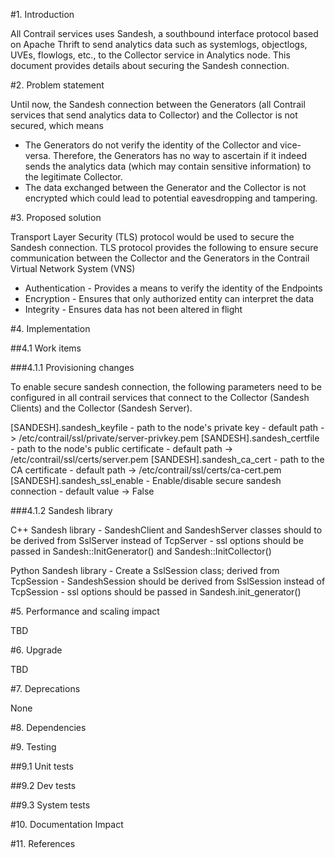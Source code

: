 #1. Introduction

All Contrail services uses Sandesh, a southbound interface protocol based on
Apache Thrift to send analytics data such as systemlogs, objectlogs, UVEs,
flowlogs, etc., to the Collector service in Analytics node. This document
provides details about securing the Sandesh connection.

#2. Problem statement

Until now, the Sandesh connection between the Generators (all Contrail services
that send analytics data to Collector) and the Collector is not secured, which
means

* The Generators do not verify the identity of the Collector and vice-versa.
  Therefore, the Generators has no way to ascertain if it indeed sends the
  analytics data (which may contain sensitive information) to the legitimate
  Collector.
* The data exchanged between the Generator and the Collector is not encrypted
  which could lead to potential eavesdropping and tampering.

#3. Proposed solution

Transport Layer Security (TLS) protocol would be used to secure the
Sandesh connection. TLS protocol provides the following to ensure secure
communication between the Collector and the Generators in the Contrail
Virtual Network System (VNS)

* Authentication - Provides a means to verify the identity of the Endpoints
* Encryption - Ensures that only authorized entity can interpret the data
* Integrity - Ensures data has not been altered in flight

#4. Implementation

##4.1 Work items

###4.1.1 Provisioning changes

To enable secure sandesh connection, the following parameters need to be
configured in all contrail services that connect to the Collector
(Sandesh Clients) and the Collector (Sandesh Server).

[SANDESH].sandesh_keyfile
    - path to the node's private key
    - default path -> /etc/contrail/ssl/private/server-privkey.pem
[SANDESH].sandesh_certfile
    - path to the node's public certificate
    - default path -> /etc/contrail/ssl/certs/server.pem
[SANDESH].sandesh_ca_cert
    - path to the CA certificate
    - default path -> /etc/contrail/ssl/certs/ca-cert.pem
[SANDESH].sandesh_ssl_enable
    - Enable/disable secure sandesh connection
    - default value -> False

###4.1.2 Sandesh library

C++ Sandesh library
    - SandeshClient and SandeshServer classes should to be derived from
      SslServer instead of TcpServer
    - ssl options should be passed in Sandesh::InitGenerator() and
      Sandesh::InitCollector()

Python Sandesh library
    - Create a SslSession class; derived from TcpSession
    - SandeshSession should be derived from SslSession instead of TcpSession
    - ssl options should be passed in Sandesh.init_generator()

#5. Performance and scaling impact

TBD

#6. Upgrade

TBD

#7. Deprecations

None

#8. Dependencies

#9. Testing

##9.1 Unit tests

##9.2 Dev tests

##9.3 System tests

#10. Documentation Impact

#11. References

